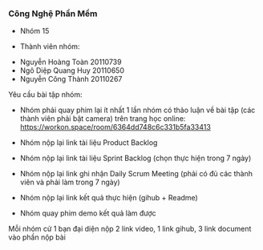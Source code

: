 ### Công Nghệ Phần Mềm

* Nhóm 15

- Thành viên nhóm:
* Nguyễn Hoàng Toàn 20110739
* Ngô Diệp Quang Huy 20110650
* Nguyễn Công Thành 20110267

Yêu cầu bài tập nhóm:

- Nhóm phải quay phim lại ít nhất 1 lần nhóm có thảo luận về bài tập (các thành viên phải bật camera) trên trang học online: https://workon.space/room/6364dd748c6c331b5fa33413 

- Nhóm nộp lại link tài liệu Product Backlog

- Nhóm nộp lại link tài liệu Sprint Backlog (chọn thực hiện trong 7 ngày)

- Nhóm nộp lại link ghi nhận Daily Scrum Meeting (phải có đủ các thành viên và phải làm trong 7 ngày)

- Nhóm nộp lại link kết quả thực hiện (gihub + Readme)

- Nhóm quay phim demo kết quả làm được

Mỗi nhóm cử 1 bạn đại diện nộp 2 link video, 1 link gihub, 3 link document vào phần nộp bài
